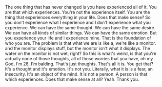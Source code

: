 The one thing that has never changed is you have experienced all of it. You are that which experiences. You're not the experience itself. You are the thing that experiences everything in your life. Does that make sense? So you don't experience what I experience and I don't experience what you experience. We can have the same thought. We can have the same desire. We can have all kinds of similar things. We can have the same emotion. But you experience your life and I experience mine. That is the foundation of who you are. The problem is that what we are is like a, we're like a monitor. and the monitor displays stuff, but the monitor isn't what it displays. The water on the monitor is not wet, right? So this is what's weird, is that you're actually none of those thoughts, all of those worries that you have, oh my God, I'm 28, I'm balding. That's just thoughts. That's all it is. You get that? It's a thought and it's emotion. It's not you. Literally, what it is is a fear, an insecurity. It's an object of the mind. It is not a person. A person is that which experiences. Does that make sense at all? Yeah. Thank you.
